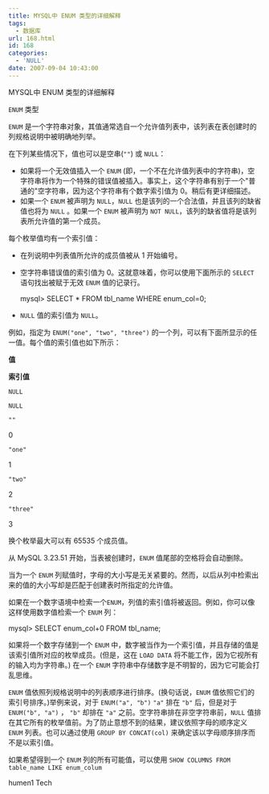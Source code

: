 ```yaml
---
title: MYSQL中 ENUM 类型的详细解释
tags:
  - 数据库
url: 168.html
id: 168
categories:
  - 'NULL'
date: 2007-09-04 10:43:00
---
```


MYSQL中 ENUM 类型的详细解释  
  

`ENUM` 类型

`ENUM` 是一个字符串对象，其值通常选自一个允许值列表中，该列表在表创建时的列规格说明中被明确地列举。

在下列某些情况下，值也可以是空串(`""`) 或 `NULL`：

*   如果将一个无效值插入一个 `ENUM` (即，一个不在允许值列表中的字符串)，空字符串将作为一个特殊的错误值被插入。事实上，这个字符串有别于一个"普通的"空字符串，因为这个字符串有个数字索引值为 0。稍后有更详细描述。
*   如果一个 `ENUM` 被声明为 `NULL`，`NULL` 也是该列的一个合法值，并且该列的缺省值也将为 `NULL` 。如果一个 `ENUM` 被声明为 `NOT NULL`，该列的缺省值将是该列表所允许值的第一个成员。

每个枚举值均有一个索引值：

*   在列说明中列表值所允许的成员值被从 1 开始编号。
*   空字符串错误值的索引值为 0。这就意味着，你可以使用下面所示的 `SELECT` 语句找出被赋于无效 `ENUM` 值的记录行。
    
    mysql> SELECT * FROM tbl\_name WHERE enum\_col=0; 
    
*   `NULL` 值的索引值为 `NULL`。

例如，指定为 `ENUM("one", "two", "three")` 的一个列，可以有下面所显示的任一值。每个值的索引值也如下所示：

**值**

**索引值**

`NULL`

`NULL`

`""`

0

`"one"`

1

`"two"`

2

`"three"`

3

换个枚举最大可以有 65535 个成员值。

从 MySQL 3.23.51 开始，当表被创建时，`ENUM` 值尾部的空格将会自动删除。

当为一个 `ENUM` 列赋值时，字母的大小写是无关紧要的。然而，以后从列中检索出来的值的大小写却是匹配于创建表时所指定的允许值。

如果在一个数字语境中检索一个`ENUM`，列值的索引值将被返回。例如，你可以像这样使用数字值检索一个 `ENUM` 列：

mysql> SELECT enum\_col+0 FROM tbl\_name; 

如果将一个数字存储到一个 `ENUM` 中，数字被当作为一个索引值，并且存储的值是该索引值所对应的枚举成员。(但是，这在 `LOAD DATA` 将不能工作，因为它视所有的输入均为字符串。) 在一个 `ENUM` 字符串中存储数字是不明智的，因为它可能会打乱思维。

`ENUM` 值依照列规格说明中的列表顺序进行排序。(换句话说，`ENUM` 值依照它们的索引号排序。)举例来说，对于 `ENUM("a", "b")` `"a"` 排在 `"b"` 后，但是对于 `ENUM("b", "a")` ， `"b"` 却排在 `"a"` 之前。空字符串排在非空字符串前，`NULL` 值排在其它所有的枚举值前。为了防止意想不到的结果，建议依照字母的顺序定义 `ENUM` 列表。也可以通过使用 `GROUP BY CONCAT(col)` 来确定该以字母顺序排序而不是以索引值。

如果希望得到一个 `ENUM` 列的所有可能值，可以使用 `SHOW COLUMNS FROM table_name LIKE enum_colum`

  

humen1 Tech